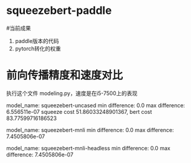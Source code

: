 # squeezebert-paddle

#当前成果
1. paddle版本的代码
2. pytorch转化的权重

# 前向传播精度和速度对比
执行这个文件 modeling.py，速度是在i5-7500上的表现  
 
model_name: squeezebert-uncased 
min difference: 0.0 
max difference: 6.556511e-07 
squeeze cost 51.86033248901367, bert cost 83.77599716186523 

model_name: squeezebert-mnli 
min difference: 0.0 
max difference: 7.4505806e-07 


model_name: squeezebert-mnli-headless 
min difference: 0.0 
max difference: 7.4505806e-07 